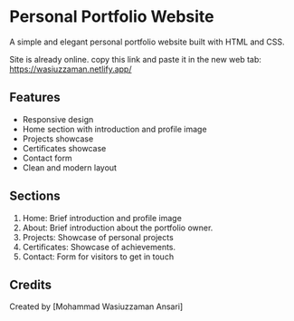# Personal Portfolio Website

A simple and elegant personal portfolio website built with HTML and CSS.

Site is already online. copy this link and paste it in the new web tab: https://wasiuzzaman.netlify.app/


## Features

- Responsive design
- Home section with introduction and profile image
- Projects showcase
- Certificates showcase
- Contact form
- Clean and modern layout

## Sections

1. Home: Brief introduction and profile image
2. About: Brief introduction about the portfolio owner.
3. Projects: Showcase of personal projects
4. Certificates: Showcase of achievements.
5. Contact: Form for visitors to get in touch


## Credits

Created by [Mohammad Wasiuzzaman Ansari]
